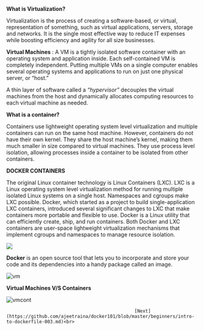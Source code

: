 **What is Virtualization?**

Virtualization is the process of creating a software-based, or virtual, representation of something, such as virtual applications, servers, storage and networks. It is the single most effective way to reduce IT expenses while boosting efficiency and agility for all size businesses.

**Virtual Machines** :
A VM is a tightly isolated software container with an operating system and application inside. Each self-contained VM is completely independent. Putting multiple VMs on a single computer enables several operating systems and applications to run on just one physical server, or “host.”

A thin layer of software called a *“hypervisor”* decouples the virtual machines from the host and dynamically allocates computing resources to each virtual machine as needed.

**What is a container?**


Containers use lightweight operating system level virtualization and multiple containers can run on the same host machine. However, containers do not have their own kernel. They share the host machine’s kernel, making them much smaller in size compared to virtual machines. They use process level isolation, allowing processes inside a container to be isolated from other containers.

**DOCKER CONTAINERS**

The original Linux container technology is Linux Containers (LXC). LXC is a Linux operating system level virtualization method for running multiple isolated Linux systems on a single host. Namespaces and cgroups make LXC possible.
Docker, which started as a project to build single-application LXC containers, introduced several significant changes to LXC that make containers more portable and flexible to use.
Docker is a Linux utility that can efficiently create, ship, and run containers.
Both Docker and LXC containers are user-space lightweight virtualization mechanisms that implement cgroups and namespaces to manage resource isolation.


![](https://user-images.githubusercontent.com/16256583/40974249-9daf21d2-68e4-11e8-8f11-85c5c03b41ac.jpg)



**Docker** is an open source tool that lets you to incorporate and store your code and its dependencies into a handy package called an image.



![vm](https://user-images.githubusercontent.com/16256583/40974242-974095ce-68e4-11e8-9d2e-82a2829f718d.jpg)


**Virtual Machines V/S Containers**

![vmcont](https://user-images.githubusercontent.com/16256583/40974226-895ccda6-68e4-11e8-800b-78586becb2b1.JPG)

                                                   [Next](https://github.com/ajeetraina/docker101/blob/master/beginners/intro-to-dockerfile-003.md)<br>
